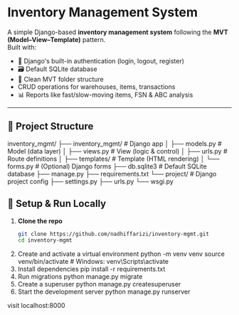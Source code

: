 # Inventory Management System

A simple Django-based **inventory management system** following the **MVT (Model–View–Template)** pattern.  
Built with:

- 🔐 Django's built-in authentication (login, logout, register)
- 🗃️ Default SQLite database
- 🧱 Clean MVT folder structure
- CRUD operations for warehouses, items, transactions
- 📊 Reports like fast/slow-moving items, FSN & ABC analysis

---

## 📁 Project Structure

inventory_mgmt/
├── inventory_mgmt/              # Django app
│   ├── models.py       # Model (data layer)
│   ├── views.py        # View (logic & control)
│   ├── urls.py         # Route definitions
│   ├── templates/      # Template (HTML rendering)
│   └── forms.py        # (Optional) Django forms
├── db.sqlite3          # Default SQLite database
├── manage.py
├── requirements.txt
└── project/       # Django project config
    ├── settings.py
    ├── urls.py
    └── wsgi.py


## 🚀 Setup & Run Locally

1. **Clone the repo**  
   ```bash
   git clone https://github.com/nadhiffarizi/inventory-mgmt.git
   cd inventory-mgmt
2. Create and activate a virtual environment
   python -m venv venv
   source venv/bin/activate    # Windows: venv\Scripts\activate
3. Install dependencies
   pip install -r requirements.txt
4. Run migrations
   python manage.py migrate
5. Create a superuser
   python manage.py createsuperuser
6. Start the development server
   python manage.py runserver

visit localhost:8000

